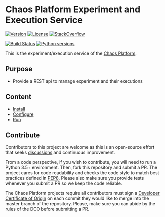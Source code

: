 # Chaos Platform Experiment and Execution Service

[![Version](https://img.shields.io/pypi/v/chaosplatform-experiment.svg)](https://img.shields.io/pypi/v/chaosplatform-experiment.svg)
[![License](https://img.shields.io/pypi/l/chaosplatform-experiment.svg)](https://img.shields.io/pypi/l/chaosplatform-experiment.svg)
[![StackOverflow](https://img.shields.io/badge/StackOverflow-ChaosPlatform-blue.svg)](https://stackoverflow.com/questions/tagged/chaosplatform+or+chaostoolkit)

[![Build Status](https://travis-ci.org/chaostoolkit/chaosplatform-experiment.svg?branch=master)](https://travis-ci.org/chaostoolkit/chaosplatform-experiment)
[![Python versions](https://img.shields.io/pypi/pyversions/chaosplatform-experiment.svg)](https://www.python.org/)

This is the experiment/execution service of the [Chaos Platform][chaosplatform].

[chaosplatform]: https://chaosplatform.org/

## Purpose

* Provide a REST api to manage experiment and their executions

## Content

* [Install]
* [Configure]
* [Run]

[install]: ./docs/install.md
[configure]: ./docs/settings.md
[run]: ./docs/run.md

## Contribute

Contributors to this project are welcome as this is an open-source effort that
seeks [discussions][join] and continuous improvement.

[join]: https://join.chaostoolkit.org/

From a code perspective, if you wish to contribute, you will need to run a 
Python 3.5+ environment. Then, fork this repository and submit a PR. The
project cares for code readability and checks the code style to match best
practices defined in [PEP8][pep8]. Please also make sure you provide tests
whenever you submit a PR so we keep the code reliable.

[pep8]: https://pycodestyle.readthedocs.io/en/latest/

The Chaos Platform projects require all contributors must sign a
[Developer Certificate of Origin][dco] on each commit they would like to merge
into the master branch of the repository. Please, make sure you can abide by
the rules of the DCO before submitting a PR.

[dco]: https://github.com/probot/dco#how-it-works